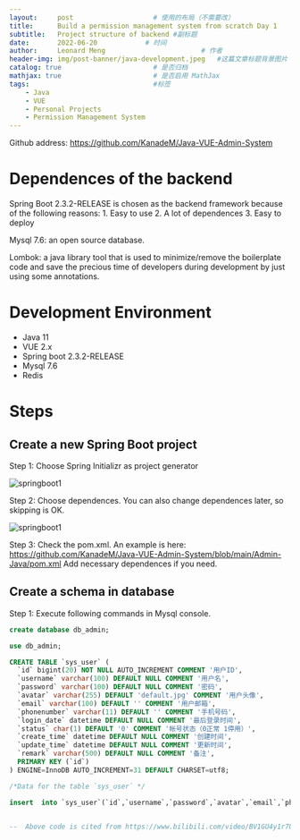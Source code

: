 ```yaml
---
layout:     post                    # 使用的布局（不需要改）
title:      Build a permission management system from scratch Day 1        # 标题 
subtitle:   Project structure of backend #副标题
date:       2022-06-20            # 时间
author:     Leonard Meng                        # 作者
header-img: img/post-banner/java-development.jpeg   #这篇文章标题背景图片
catalog: true                       # 是否归档
mathjax: true                       # 是否启用 MathJax
tags:                               #标签
    - Java
    - VUE
    - Personal Projects
    - Permission Management System
---
```


Github address: https://github.com/KanadeM/Java-VUE-Admin-System

# Dependences of the backend

Spring Boot 2.3.2-RELEASE is chosen as the backend framework because of the following reasons: 1. Easy to use 2. A lot of dependences 3. Easy to deploy

Mysql 7.6: an open source database.

Lombok: a java library tool that is used to minimize/remove the boilerplate code and save the precious time of developers during development by just using some annotations.



# Development Environment

- Java 11
- VUE 2.x
- Spring boot 2.3.2-RELEASE
- Mysql 7.6
- Redis

# Steps
## Create a new Spring Boot project

Step 1: Choose Spring Initializr as project generator

![springboot1](https://www.menglingjun.com/img/in-post/springboot1.jpeg)

Step 2: Choose dependences. You can also change dependences later, so skipping is OK.

![springboot1](https://www.menglingjun.com/img/in-post/springboot2.png)

Step 3: Check the pom.xml. An example is here: https://github.com/KanadeM/Java-VUE-Admin-System/blob/main/Admin-Java/pom.xml Add necessary dependences if you need.

## Create a schema in database

Step 1: Execute following commands in Mysql console.

```sql
create database db_admin;

use db_admin;

CREATE TABLE `sys_user` (
  `id` bigint(20) NOT NULL AUTO_INCREMENT COMMENT '用户ID',
  `username` varchar(100) DEFAULT NULL COMMENT '用户名',
  `password` varchar(100) DEFAULT NULL COMMENT '密码',
  `avatar` varchar(255) DEFAULT 'default.jpg' COMMENT '用户头像',
  `email` varchar(100) DEFAULT '' COMMENT '用户邮箱',
  `phonenumber` varchar(11) DEFAULT '' COMMENT '手机号码',
  `login_date` datetime DEFAULT NULL COMMENT '最后登录时间',
  `status` char(1) DEFAULT '0' COMMENT '帐号状态（0正常 1停用）',
  `create_time` datetime DEFAULT NULL COMMENT '创建时间',
  `update_time` datetime DEFAULT NULL COMMENT '更新时间',
  `remark` varchar(500) DEFAULT NULL COMMENT '备注',
  PRIMARY KEY (`id`)
) ENGINE=InnoDB AUTO_INCREMENT=31 DEFAULT CHARSET=utf8;

/*Data for the table `sys_user` */

insert  into `sys_user`(`id`,`username`,`password`,`avatar`,`email`,`phonenumber`,`login_date`,`status`,`create_time`,`update_time`,`remark`) values (1,'java1234','$2a$10$Kib4zuVhTzg3I1CoqJfd0unuY9G9ysI7cfbhyT3fi7k7Z/4pr3bGW','20220727112556000000325.jpg','caofeng4017@126.com','18862857417','2022-08-29 22:10:52','0','2022-06-09 08:47:52','2022-06-22 08:47:54','备注'),(2,'common','$2a$10$tiArwm0GxChyEP5k0JGzsOuzyY15IKA.ZTl8S2aj3haYlKAfpwfl.','222.jpg','','','2022-08-22 21:34:39','0',NULL,NULL,NULL),(3,'test','$2a$10$tiArwm0GxChyEP5k0JGzsOuzyY15IKA.ZTl8S2aj3haYlKAfpwfl.','333.jpg','','','2022-07-24 17:36:07','0',NULL,NULL,NULL),(4,'1','$2a$10$lD0Fx7oMsFFmX9hVkmYy7eJteH8pBaXXro1X9DEMP5sbM.Z6Co55m','default.jpg','','',NULL,'1',NULL,NULL,NULL),(5,'2',NULL,'default.jpg','','',NULL,'1',NULL,NULL,NULL),(15,'fdsfs','$2a$10$AQVcp4hQ7REc5o7ztVnI7eX.sJdcYy3d1x2jm5CfrcCoMZMPacfpi','default.jpg','fdfa4@qq.com','18862851414','2022-08-02 02:22:45','1','2022-08-02 02:21:24','2022-08-01 18:23:16','fdfds4'),(28,'sdfss2','$2a$10$7aNJxwVmefI0XAk64vrzYuOqeeImYJUQnoBrtKP9pLTGTWO2CXQ/y','default.jpg','dfds3@qq.com','18862857413',NULL,'1','2022-08-07 00:42:46','2022-08-06 16:43:04','ddd33'),(29,'ccc','$2a$10$7cbWeVwDWO9Hh3qbJrvTHOn0E/DLYXxnIZpxZei0jY4ChfQbJuhi.','20220829080150000000341.jpg','3242@qq.com','18862584120','2022-08-29 19:52:27','0','2022-08-29 17:04:58',NULL,'xxx'),(30,'ccc666','$2a$10$Tmw5VCM/K2vb837AZDYHQOqE3gPiRZKevxLsh/ozndpTSjdwABqaK','20220829100454000000771.jpg','fdafds@qq.com','18865259845','2022-08-29 22:05:18','0','2022-08-29 22:00:39',NULL,'ccc');


--  Above code is cited from https://www.bilibili.com/video/BV1GU4y1r7UV


```